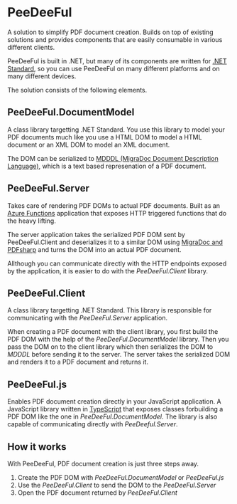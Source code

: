 PeeDeeFul
=========

A solution to simplify PDF document creation. Builds on top of existing solutions and provides components
that are easily consumable in various different clients.

PeeDeeFul is built in .NET, but many of its components are written for 
[.NET Standard](https://blogs.msdn.microsoft.com/dotnet/2016/09/26/introducing-net-standard/), so you can 
use PeeDeeFul on many different platforms and on many different devices.

The solution consists of the following elements.

PeeDeeFul.DocumentModel
-----------------------

A class library targetting .NET Standard. You use this library to model your PDF documents much like you use
a HTML DOM to model a HTML document or an XML DOM to model an XML document.

The DOM can be serialized to [MDDDL (MigraDoc Document Description Language)](http://www.pdfsharp.net/wiki/MigraDocDDL.ashx), 
which is a text based represenation of a PDF document.


PeeDeeFul.Server
----------------

Takes care of rendering PDF DOMs to actual PDF documents. Built as an 
[Azure Functions](https://azure.microsoft.com/en-us/services/functions/) application that exposes HTTP 
triggered functions that do the heavy lifting.

The server application takes the serialized PDF DOM sent by PeeDeeFul.Client and deserializes it to
a similar DOM using [MigraDoc and PDFsharp](https://www.nuget.org/packages/PDFsharp-MigraDoc-gdi/) and 
turns the DOM into an actual PDF document.

Allthough you can communicate directly with the HTTP endpoints exposed by the application, it is easier
to do with the *PeeDeeFul.Client* library.


PeeDeeFul.Client
----------------

A class library targetting .NET Standard. This library is responsible for communicating with the
*PeeDeeFul.Server* application.

When creating a PDF document with the client library, you first build the PDF DOM with the help of
the *PeeDeeFul.DocumentModel* library. Then you pass the DOM on to the client library which then
serializes the DOM to *MDDDL* before sending it to the server. The server takes the serialized DOM
and renders it to a PDF document and returns it.


PeeDeeFul.js
------------

Enables PDF document creation directly in your JavaScript application. A JavaScript library written in
[TypeScript](https://www.typescriptlang.org) that exposes classes forbuilding a PDF DOM like the one in 
*PeeDeeFul.DocumentModel*. The library is also capable of communicating directly with *PeeDeeful.Server*.


How it works
------------

With PeeDeeFul, PDF document creation is just three steps away.

1. Create the PDF DOM with *PeeDeeFul.DocumentModel* or *PeeDeeFul.js*
2. Use the *PeeDeeFul.Client* to send the DOM to the *PeeDeeFul.Server*
3. Open the PDF document returned by *PeeDeeFul.Client*